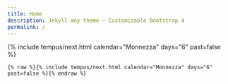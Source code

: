 ```yaml
---
title: Home
description: Jekyll any theme – Customizable Bootstrap 4
permalink: /
---
```


{% include tempus/next.html calendar="Monnezza" days="6" past=false %}

```liquid
{% raw %}{% include tempus/next.html calendar="Monnezza" days="6" past=false %}{% endraw %}
```
